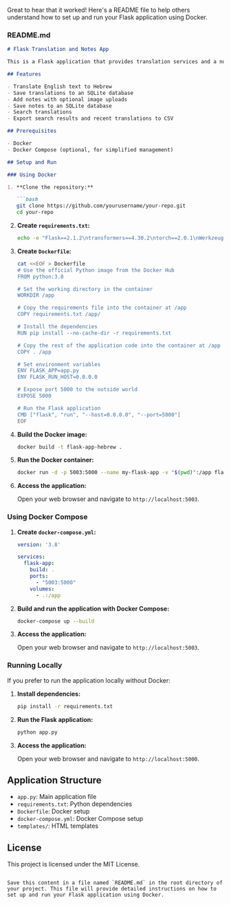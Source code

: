 Great to hear that it worked! Here's a README file to help others understand how to set up and run your Flask application using Docker.

### README.md

```markdown
# Flask Translation and Notes App

This is a Flask application that provides translation services and a notes feature. The application can translate English text to Hebrew and allows users to save and view notes with optional image uploads. The application is dockerized using Docker for easy setup and deployment.

## Features

- Translate English text to Hebrew
- Save translations to an SQLite database
- Add notes with optional image uploads
- Save notes to an SQLite database
- Search translations
- Export search results and recent translations to CSV

## Prerequisites

- Docker
- Docker Compose (optional, for simplified management)

## Setup and Run

### Using Docker

1. **Clone the repository:**

   ```bash
   git clone https://github.com/yourusername/your-repo.git
   cd your-repo
   ```

2. **Create `requirements.txt`:**

   ```bash
   echo -e "Flask==2.1.2\ntransformers==4.30.2\ntorch==2.0.1\nWerkzeug==2.1.2\nsentencepiece" > requirements.txt
   ```

3. **Create `Dockerfile`:**

   ```bash
   cat <<EOF > Dockerfile
   # Use the official Python image from the Docker Hub
   FROM python:3.8

   # Set the working directory in the container
   WORKDIR /app

   # Copy the requirements file into the container at /app
   COPY requirements.txt /app/

   # Install the dependencies
   RUN pip install --no-cache-dir -r requirements.txt

   # Copy the rest of the application code into the container at /app
   COPY . /app

   # Set environment variables
   ENV FLASK_APP=app.py
   ENV FLASK_RUN_HOST=0.0.0.0

   # Expose port 5000 to the outside world
   EXPOSE 5000

   # Run the Flask application
   CMD ["flask", "run", "--host=0.0.0.0", "--port=5000"]
   EOF
   ```

4. **Build the Docker image:**

   ```bash
   docker build -t flask-app-hebrew .
   ```

5. **Run the Docker container:**

   ```bash
   docker run -d -p 5003:5000 --name my-flask-app -v "$(pwd)":/app flask-app-hebrew
   ```

6. **Access the application:**

   Open your web browser and navigate to `http://localhost:5003`.

### Using Docker Compose

1. **Create `docker-compose.yml`:**

   ```yaml
   version: '3.8'

   services:
     flask-app:
       build: .
       ports:
         - "5003:5000"
       volumes:
         - .:/app
   ```

2. **Build and run the application with Docker Compose:**

   ```bash
   docker-compose up --build
   ```

3. **Access the application:**

   Open your web browser and navigate to `http://localhost:5003`.

### Running Locally

If you prefer to run the application locally without Docker:

1. **Install dependencies:**

   ```bash
   pip install -r requirements.txt
   ```

2. **Run the Flask application:**

   ```bash
   python app.py
   ```

3. **Access the application:**

   Open your web browser and navigate to `http://localhost:5000`.

## Application Structure

- `app.py`: Main application file
- `requirements.txt`: Python dependencies
- `Dockerfile`: Docker setup
- `docker-compose.yml`: Docker Compose setup
- `templates/`: HTML templates

## License

This project is licensed under the MIT License.
```

Save this content in a file named `README.md` in the root directory of your project. This file will provide detailed instructions on how to set up and run your Flask application using Docker.